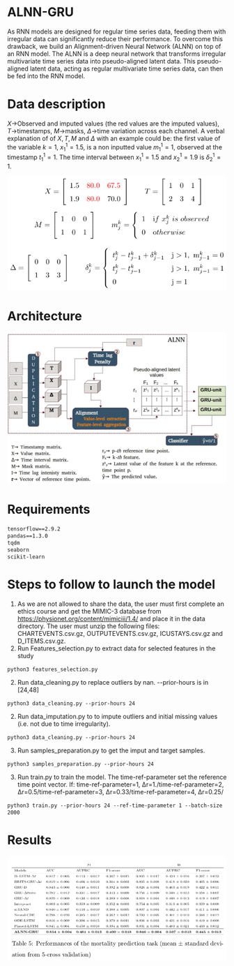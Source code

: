 # ALNN-GRU
As RNN models are designed for regular time series data, feeding them with irregular data can significantly reduce their performance. To overcome this drawback, we build an Alignment-driven Neural Network (ALNN) on top of an RNN model. The ALNN is a deep neural network that transforms irregular multivariate time series data into pseudo-aligned latent data. This pseudo-aligned latent data, acting as regular multivariate time series data, can then be fed into the RNN model.

# Data description
$X$->Observed and imputed values (the red values are the imputed values), $T$->timestamps, $M$->masks, $\Delta$->time variation across each channel.
A verbal explanation of of $X,T,M$ and $\Delta$ with an example could be: the first value of the variable $k=1$, $x^1_1=1.5$, is a non inputted value $m^1_1=1$, observed at the timestamp $t^1_1=1$. The time interval between $x^1_1=1.5$ and $x^1_2=1.9$ is $\delta^1_2=1$.

![](assets/data_formalization.png)

# Architecture
![](assets/architecture.jpg)

# Requirements
```
tensorflow==2.9.2
pandas==1.3.0
tqdm
seaborn
scikit-learn
```

# Steps to follow to launch the model
1. As we are not allowed to share the data, the user must first complete an ethics course and get the MIMIC-3 database from https://physionet.org/content/mimiciii/1.4/ and place it in the data directory. The user must unzip the following files: CHARTEVENTS.csv.gz, OUTPUTEVENTS.csv.gz, ICUSTAYS.csv.gz and D_ITEMS.csv.gz.
2. Run Features_selection.py to extract data for selected features in the study
```
python3 features_selection.py 
```
2. Run data_cleaning.py to replace outliers by nan. --prior-hours is in [24,48]
```
python3 data_cleaning.py --prior-hours 24
```
2. Run data_imputation.py to to impute outliers and initial missing values (i.e. not due to time irregularity).
```
python3 data_cleaning.py --prior-hours 24
```
3. Run samples_preparation.py to get the imput and target samples.
```
python3 samples_preparation.py --prior-hours 24
```
3. Run train.py to train the model. The time-ref-parameter set the reference time point vector. If: time-ref-parameter=1, Δr=1./time-ref-parameter=2, Δr=0.5/time-ref-parameter=3, Δr=0.33/time-ref-parameter=4, Δr=0.25/
```
python3 train.py --prior-hours 24 --ref-time-parameter 1 --batch-size 2000
```
# Results 
![](assets/model_performance.png)
